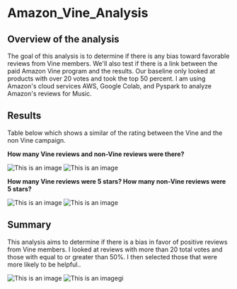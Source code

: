 # Amazon_Vine_Analysis
## Overview of the analysis

The goal of this analysis is to determine if there is any bias toward favorable reviews from Vine members. We'll also test if there is a link between the paid Amazon Vine program and the results. Our baseline only looked at products with over 20 votes and took the top 50 percent. I am using Amazon's cloud services AWS, Google Colab, and Pyspark to analyze Amazon's reviews for Music.

## Results

Table below which shows a similar of the rating between the Vine and the non Vine campaign.

**How many Vine reviews and non-Vine reviews were there?**

![This is an image](https://github.com/Wrancher123/Amazon_Vine_Analysis/blob/main/images/Count%20of%20Reviews%20Vine.png)
![This is an image](https://github.com/Wrancher123/Amazon_Vine_Analysis/blob/main/images/Count%20of%20Reviews%20non%20Vine.png)

**How many Vine reviews were 5 stars? How many non-Vine reviews were 5 stars?**

![This is an image](https://github.com/Wrancher123/Amazon_Vine_Analysis/blob/main/images/5-star%20Reviews%20%20Vine.png)
![This is an image](https://github.com/Wrancher123/Amazon_Vine_Analysis/blob/main/images/5-star%20Reviews%20non%20Vine.png)

## Summary

This analysis aims to determine if there is a bias in favor of positive reviews from Vine members. I looked at reviews with more than 20 total votes and those with equal to or greater than 50%. I then selected those that were more likely to be helpful..

![This is an image](https://github.com/Wrancher123/Amazon_Vine_Analysis/blob/main/images/Total%20Vine%20Reviews.png)
![This is an image](https://github.com/Wrancher123/Amazon_Vine_Analysis/blob/main/images/Total%20non%20Vine%20Reviews.png)gi